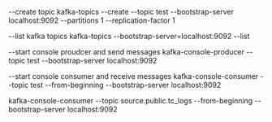 --create topic
kafka-topics --create --topic test --bootstrap-server localhost:9092 --partitions 1 --replication-factor 1

--list kafka topics
kafka-topics --bootstrap-server=localhost:9092 --list

--start console proudcer and send messages
kafka-console-producer --topic test --bootstrap-server localhost:9092

--start console consumer and receive messages
kafka-console-consumer --topic test --from-beginning --bootstrap-server localhost:9092

kafka-console-consumer --topic source.public.tc_logs  --from-beginning --bootstrap-server localhost:9092